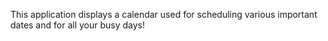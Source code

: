 This application displays a calendar used for scheduling various important dates and
for all your busy days!
